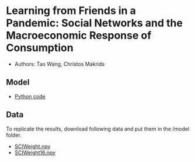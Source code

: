 # Learning from Friends in a Pandemic: Social Networks and the Macroeconomic Response of Consumption
- Authors: Tao Wang, Christos Makrids 

## Model 
- [Python code](/model)

## Data
To replicate the results, download following data and put them in the /model folder. 
- [SCIWeight.npy](https://www.dropbox.com/s/szhu8aya8qrvqvj/SCIWeight.npy?dl=0)
- [SCIWeight16.npy](https://www.dropbox.com/s/dvtwwnzuxm8huqr/SCIWeight16.npy?dl=0)

